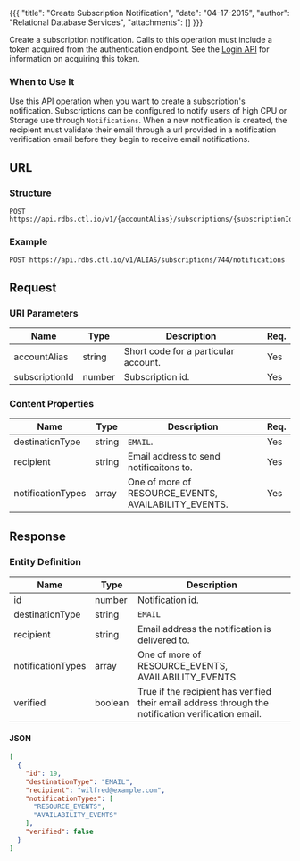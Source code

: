 {{{
  "title": "Create Subscription Notification",
  "date": "04-17-2015",
  "author": "Relational Database Services",
  "attachments": []
}}}

Create a subscription notification. Calls to this operation must include a token acquired from the authentication endpoint. See the [Login API](../Authentication/login.md) for information on acquiring this token.

### When to Use It

Use this API operation when you want to create a subscription's notification. Subscriptions can be configured to notify users of high CPU or Storage use through `Notifications`. When a new notification is created, the recipient must validate their email through a url provided in a notification verification email before they begin to receive email notifications.

## URL

### Structure

    POST https://api.rdbs.ctl.io/v1/{accountAlias}/subscriptions/{subscriptionId}/notifications

### Example

    POST https://api.rdbs.ctl.io/v1/ALIAS/subscriptions/744/notifications

## Request

### URI Parameters

| Name | Type | Description | Req. |
| --- | --- | --- | --- |
| accountAlias | string | Short code for a particular account. | Yes |
| subscriptionId | number | Subscription id. | Yes |

### Content Properties

| Name | Type | Description | Req. |
| --- | --- | --- | --- |
| destinationType | string | `EMAIL`. | Yes |
| recipient | string | Email address to send notificaitons to. | Yes |
| notificationTypes | array | One of more of RESOURCE\_EVENTS, AVAILABILITY\_EVENTS. | Yes |


## Response

### Entity Definition

| Name | Type | Description |
| --- | --- | --- |
| id | number | Notification id. |
| destinationType | string | `EMAIL` |
| recipient | string | Email address the notification is delivered to. |
| notificationTypes | array | One of more of RESOURCE\_EVENTS, AVAILABILITY\_EVENTS. |
| verified | boolean | True if the recipient has verified their email address through the notification verification email. |


#### JSON

```json
[
  {
    "id": 19,
    "destinationType": "EMAIL",
    "recipient": "wilfred@example.com",
    "notificationTypes": [
      "RESOURCE_EVENTS",
      "AVAILABILITY_EVENTS"
    ],
    "verified": false
  }
]
```
